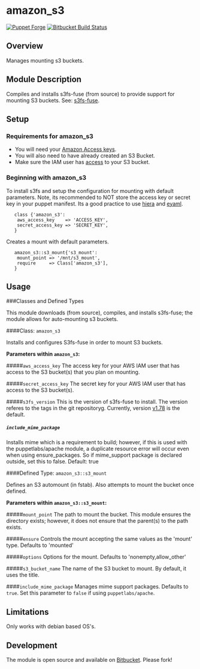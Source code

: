 # amazon_s3

[![Puppet Forge](http://img.shields.io/puppetforge/v/landcareresearch/amazon_s3.svg)](https://forge.puppetlabs.com/landcaresearch/amazon_s3)
[![Bitbucket Build Status](http://build.landcareresearch.co.nz/app/rest/builds/buildType%3A%28id%3ALinuxAdmin_PuppetAmazonS3_PuppetAmazonS3%29/statusIcon)](http://build.landcareresearch.co.nz/viewType.html?buildTypeId=LinuxAdmin_PuppetAmazonS3_PuppetAmazonS3&guest=1)

## Overview

Manages mounting s3 buckets.

## Module Description

Compiles and installs s3fs-fuse (from source) to provide support for mounting
S3 buckets.  See: [s3fs-fuse](https://github.com/s3fs-fuse/s3fs-fuse).

## Setup

### Requirements for amazon_s3

* You will need your [Amazon Access keys](http://docs.aws.amazon.com/AWSSimpleQueueService/latest/SQSGettingStartedGuide/AWSCredentials.html).
* You will also need to have already created an S3 Bucket.
* Make sure the IAM user has [access](http://docs.aws.amazon.com/AmazonS3/latest/dev/using-iam-policies.html) to your S3 bucket.

### Beginning with amazon_s3

To install s3fs and setup the configuration for mounting with default parameters.
Note, its recommended to NOT store the access key or secret key in your puppet manifest.
Its a good practice to use [hiera](https://docs.puppetlabs.com/hiera/1/) and [eyaml](https://github.com/TomPoulton/hiera-eyaml).

```
   class {'amazon_s3':
    aws_access_key    => 'ACCESS_KEY',
    secret_access_key => 'SECRET_KEY',
   }
```

Creates a mount with default parameters.

```
   amazon_s3::s3_mount{'s3_mount':
    mount_point => '/mnt/s3_mount',
    require     => Class['amazon_s3'],
   }
```

## Usage

###Classes and Defined Types

This module downloads (from source), compiles, and installs s3fs-fuse; the module allows for auto-mounting s3 buckets.

####Class: `amazon_s3`

Installs and configures S3fs-fuse in order to mount S3 buckets.

**Parameters within `amazon_s3`:**

#####`aws_access_key`
The access key for your AWS IAM user that has access to the S3 bucket(s) that you plan on mounting.

#####`secret_access_key`
The secret key for your AWS IAM user that has access to the S3 bucket(s).

#####`s3fs_version`
This is the version of s3fs-fuse to install.  The version referes to the tags in the git repositoryg.
Currently, version [v1.78](https://github.com/s3fs-fuse/s3fs-fuse/tree/v1.78) is the default.

##### `include_mime_package`
Installs mime which is a requirement to build; however,
if this is used with the puppetlabs/apache module, a duplicate
resource error will occur even when using ensure_packages.
So if mime_support package is declared outside, set this to false.
Default: true

####Defined Type: `amazon_s3::s3_mount`

Defines an S3 automount (in fstab).  Also attempts to mount the bucket once defined.

**Parameters within `amazon_s3::s3_mount`:**

#####`mount_point`
The path to mount the bucket.  This module ensures the directory exists; however,
it does not ensure that the parent(s) to the path exists.  

#####`ensure`
Controls the mount accepting the same values as the 'mount' type.
Defaults to 'mounted'

#####`options`
Options for the mount.
Defaults to 'nonempty,allow_other'

#####`s3_bucket_name`
The name of the S3 bucket to mount.  By default, it uses the title.

####`include_mime_package`
Manages mime support packages. Defaults to `true`.
Set this parameter to `false` if using `puppetlabs/apache`. 


## Limitations

Only works with debian based OS's.

## Development

The module is open source and available on [Bitbucket](https://bitbucket.org/landcareresearch/puppet-amazon-s3).  Please fork!
